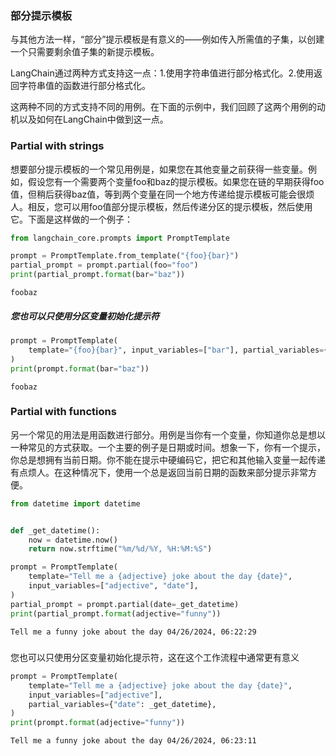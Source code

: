 ### 部分提示模板
与其他方法一样，“部分”提示模板是有意义的——例如传入所需值的子集，以创建一个只需要剩余值子集的新提示模板。

LangChain通过两种方式支持这一点：1.使用字符串值进行部分格式化。2.使用返回字符串值的函数进行部分格式化。

这两种不同的方式支持不同的用例。在下面的示例中，我们回顾了这两个用例的动机以及如何在LangChain中做到这一点。


### Partial with strings
想要部分提示模板的一个常见用例是，如果您在其他变量之前获得一些变量。例如，假设您有一个需要两个变量foo和baz的提示模板。如果您在链的早期获得foo值，但稍后获得baz值，等到两个变量在同一个地方传递给提示模板可能会很烦人。相反，您可以用foo值部分提示模板，然后传递分区的提示模板，然后使用它。下面是这样做的一个例子：



```python
from langchain_core.prompts import PromptTemplate

prompt = PromptTemplate.from_template("{foo}{bar}")
partial_prompt = prompt.partial(foo="foo")
print(partial_prompt.format(bar="baz"))
```

    foobaz
    

##### 您也可以只使用分区变量初始化提示符


```python
prompt = PromptTemplate(
    template="{foo}{bar}", input_variables=["bar"], partial_variables={"foo": "foo"}
)
print(prompt.format(bar="baz"))
```

    foobaz
    

### Partial with functions
另一个常见的用法是用函数进行部分。用例是当你有一个变量，你知道你总是想以一种常见的方式获取。一个主要的例子是日期或时间。想象一下，你有一个提示，你总是想拥有当前日期。你不能在提示中硬编码它，把它和其他输入变量一起传递有点烦人。在这种情况下，使用一个总是返回当前日期的函数来部分提示非常方便。



```python
from datetime import datetime


def _get_datetime():
    now = datetime.now()
    return now.strftime("%m/%d/%Y, %H:%M:%S")
```


```python
prompt = PromptTemplate(
    template="Tell me a {adjective} joke about the day {date}",
    input_variables=["adjective", "date"],
)
partial_prompt = prompt.partial(date=_get_datetime)
print(partial_prompt.format(adjective="funny"))
```

    Tell me a funny joke about the day 04/26/2024, 06:22:29
    

##### 
您也可以只使用分区变量初始化提示符，这在这个工作流程中通常更有意义


```python
prompt = PromptTemplate(
    template="Tell me a {adjective} joke about the day {date}",
    input_variables=["adjective"],
    partial_variables={"date": _get_datetime},
)
print(prompt.format(adjective="funny"))
```

    Tell me a funny joke about the day 04/26/2024, 06:23:11
    


```python

```
